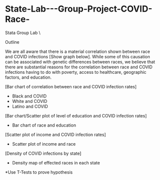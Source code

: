 # State-Lab---Group-Project-COVID-Race-

Stata Group Lab \

Outline

We are all aware that there is a material correlation shown between race and COVID infections [Show graph below]. While some of this causation can be associated with genetic differences between races, we believe that there are substantial reasons for the correlation between race and COVID infections having to do with poverty, access to healthcare, geographic factors, and education.


[Bar chart of correlation between race and COVID infection rates]
- Black and COVID
- White and COVID
- Latino and COVID


[Bar chart/Scatter plot of level of education and COVID infection rates]
- Bar chart of race and education

[Scatter plot of income and COVID infection rates]
- Scatter plot of income and race

[Density of COVID infections by state]
- Density map of effected races in each state


*Use T-Tests to prove hypothesis
 
